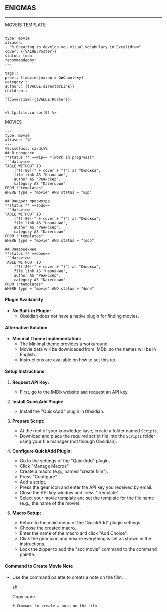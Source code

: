 


## ENIGMAS
-----

MOVEIS TEMPLATE
```
---
type: movie
aliases: 
- "% Cheating to develop you visual vocabulary in Excalidraw"
cover: {{VALUE:Poster}}
status: todo
recommendedby:
---
___
tags:: 
prev:: [[movies|назад в библиотеку]]
category::
author:: {{VALUE:directorLink}}
children::
___
![cover|150]({{VALUE:Poster}})
___

<% tp.file.cursor(0) %>
```


MOVIES

```
---
type: movie
aliases: "%"
---
%%cssClass: cards%%
## В процессе
**status:** ==wip== *(work in progress)*
```dataview
TABLE WITHOUT ID
	("![|80](" + cover + ")") as "Обложка",
	file.link AS "Название",
	author AS "Режиссёр",
	category AS "Категория"
FROM !"templates"
WHERE type = "movie" AND status = "wip"

## Ожидают просмотра
**status:** ==todo==
```dataview
TABLE WITHOUT ID
	("![|80](" + cover + ")") as "Обложка",
	file.link AS "Название",
	author AS "Режиссёр",
	category AS "Категория"
FROM !"templates"
WHERE type = "movie" AND status = "todo"

## Завершённые
**status:** ==done==
```dataview
TABLE WITHOUT ID
	("![|80](" + cover + ")") as "Обложка",
	file.link AS "Название",
	author AS "Режиссёр",
	category AS "Категория"
FROM !"templates"
WHERE type = "movie" AND status = "done"
```



#### Plugin Availability

- **No Built-in Plugin:**
    - Obsidian does not have a native plugin for finding movies.

#### Alternative Solution

- **Minimal Theme Implementation:**
    - The Minimal theme provides a workaround.
    - Movie data will be downloaded from IMDb, so the names will be in English.
    - Instructions are available on how to set this up.

#### Setup Instructions

1. **Request API Key:**
    
    - First, go to the IMDb website and request an API key.
2. **Install QuickAdd Plugin:**
    
    - Install the "QuickAdd" plugin in Obsidian.
3. **Prepare Script:**
    
    - At the root of your knowledge base, create a folder named `Scripts`.
    - Download and place the required script file into the `Scripts` folder using your file manager (not through Obsidian).
4. **Configure QuickAdd Plugin:**
    
    - Go to the settings of the "QuickAdd" plugin.
    - Click "Manage Macros".
    - Create a macro (e.g., named "create film").
    - Press "Configure".
    - Add a script.
    - Press the gear icon and enter the API key you received by email.
    - Close the API key window and press "Template".
    - Select your movie template and set the template for the file name (e.g., the name of the movie).
5. **Macro Setup:**
    
    - Return to the main menu of the "QuickAdd" plugin settings.
    - Choose the created macro.
    - Enter the name of the macro and click "Add Choice".
    - Click the gear icon and ensure everything is set as shown in the instructions.
    - Lock the zipper to add the "add movie" command to the command palette.

#### Command to Create Movie Note

- Use the command palette to create a note on the film:
    
    sh
    
    Copy code
    
    `# Command to create a note on the film`
